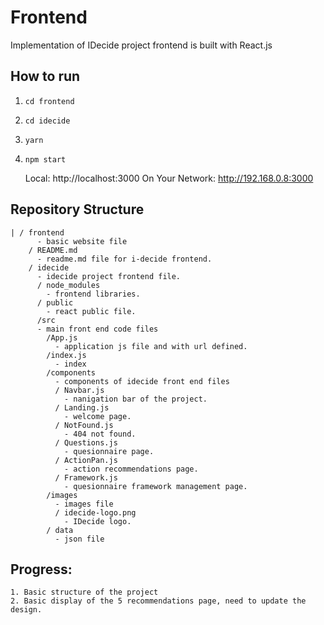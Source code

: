 # Frontend

Implementation of IDecide project frontend is built with React.js

## How to run
1. ```cd frontend```
2. ```cd idecide```
3. ```yarn```
4. ```npm start```

    Local:            http://localhost:3000
  On Your Network:  http://192.168.0.8:3000

## Repository Structure
```
| / frontend
      - basic website file
    / README.md
      - readme.md file for i-decide frontend.
    / idecide
      - idecide project frontend file.
      / node_modules
        - frontend libraries.
      / public
        - react public file.
      /src 
      - main front end code files
        /App.js
          - application js file and with url defined.
        /index.js
          - index
        /components
          - components of idecide front end files
          / Navbar.js
            - nanigation bar of the project.
          / Landing.js
            - welcome page.
          / NotFound.js
            - 404 not found.
          / Questions.js
            - quesionnaire page.
          / ActionPan.js
            - action recommendations page.
          / Framework.js
            - quesionnaire framework management page.
        /images
          - images file
          / idecide-logo.png
            - IDecide logo.
        / data
          - json file
```

## Progress:
```
1. Basic structure of the project
2. Basic display of the 5 recommendations page, need to update the design.
```